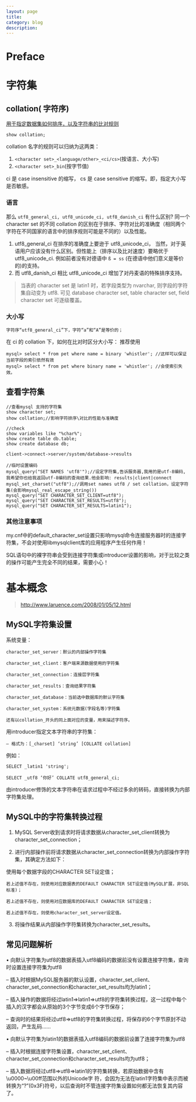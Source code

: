 ```yaml
---
layout: page
title:
category: blog
description:
---
```

# Preface

# 字符集

## collation( 字符序)
[用于指定数据集如何排序，以及字符串的比对规则](http://zhongwei-leg.iteye.com/blog/899227)

	show collation;

collation 名字的规则可以归纳为这两类：

1. `<character set>_<language/other>_<ci/cs>`(按语言、大小写)
2. `<character set>_bin`(按字节值)

ci 是 case insensitive 的缩写， cs 是 case sensitive 的缩写。即，指定大小写是否敏感。

### 语言
那么 `utf8_general_ci, utf8_unicode_ci, utf8_danish_ci` 有什么区别? 
同一个 character set 的不同 collation 的区别在于排序、字符对比的准确度（相同两个字符在不同国家的语言中的排序规则可能是不同的）以及性能。

1. utf8_general_ci 在排序的准确度上要逊于 utf8_unicode_ci， 当然，对于英语用户应该没有什么区别。但性能上（排序以及比对速度）要略优于 utf8_unicode_ci. 例如前者没有对德语中 `ß = ss` (在德语中他们意义是等价的)的支持。
2. 而 utf8_danish_ci 相比 utf8_unicode_ci 增加了对丹麦语的特殊排序支持。

> 当表的 character set 是 latin1 时，若字段类型为 nvarchar, 则字段的字符集自动变为 utf8.
可见 database character set, table character set, field character set 可逐级覆盖。

### 大小写

	字符序“utf8_general_ci”下，字符“a”和“A”是等价的；

在 ci 的 collation 下，如何在比对时区分大小写：
推荐使用

	mysql> select * from pet where name = binary 'whistler'; //这样可以保证当前字段的索引依然有效
	mysql> select * from pet where binary name = 'whistler'; //会使索引失效。

## 查看字符集

	//查看mysql 支持的字符集
	show character set;
	show collation;//影响字符排序\对比的性能与准确度

	//check
	show variables like "%char%";
	show create table db.table;
	show create database db;

	client->connect->server/system/database->results

	//临时设置编码
	mysql_query("SET NAMES 'utf8'");//设定字符集,告诉服务器,我用的是utf-8编码, 我希望你也给我返回utf-8编码的查询结果.他会影响: results|client|connect
	mysql_set_charset("utf8");//调用set names utf8 / set collation，设定字符集(会影响mysql_real_escape_string())
	mysql_query("SET CHARACTER_SET_CLIENT=utf8");
	mysql_query("SET CHARACTER_SET_RESULTS=utf8");
	mysql_query("SET CHARACTER_SET_RESULTS=latin1");

### 其他注意事项
my.cnf中的default_character_set设置只影响mysql命令连接服务器时的连接字符集，不会对使用libmysqlclient库的应用程序产生任何作用！

SQL语句中的裸字符串会受到连接字符集或introducer设置的影响，对于比较之类的操作可能产生完全不同的结果，需要小心！

# 基本概念
> http://www.laruence.com/2008/01/05/12.html


## MySQL字符集设置
系统变量：

	character_set_server：默认的内部操作字符集

	character_set_client：客户端来源数据使用的字符集

	character_set_connection：连接层字符集

	character_set_results：查询结果字符集

	character_set_database：当前选中数据库的默认字符集

	character_set_system：系统元数据(字段名等)字符集

	还有以collation_开头的同上面对应的变量，用来描述字符序。

用introducer指定文本字符串的字符集：

	– 格式为：[_charset] ‘string’ [COLLATE collation]

例如：

	SELECT _latin1 'string';

	SELECT _utf8 ‘你好’ COLLATE utf8_general_ci;

由introducer修饰的文本字符串在请求过程中不经过多余的转码，直接转换为内部字符集处理。

## MySQL中的字符集转换过程

1. MySQL Server收到请求时将请求数据从character_set_client转换为character_set_connection；

2. 进行内部操作前将请求数据从character_set_connection转换为内部操作字符集，其确定方法如下：

使用每个数据字段的CHARACTER SET设定值；

	若上述值不存在，则使用对应数据表的DEFAULT CHARACTER SET设定值(MySQL扩展，非SQL标准)；

	若上述值不存在，则使用对应数据库的DEFAULT CHARACTER SET设定值；

	若上述值不存在，则使用character_set_server设定值。

3. 将操作结果从内部操作字符集转换为character_set_results。

## 常见问题解析

• 向默认字符集为utf8的数据表插入utf8编码的数据前没有设置连接字符集，查询时设置连接字符集为utf8

– 插入时根据MySQL服务器的默认设置，character_set_client、character_set_connection和character_set_results均为latin1；

– 插入操作的数据将经过latin1=>latin1=>utf8的字符集转换过程，这一过程中每个插入的汉字都会从原始的3个字节变成6个字节保存；

– 查询时的结果将经过utf8=>utf8的字符集转换过程，将保存的6个字节原封不动返回，产生乱码……

• 向默认字符集为latin1的数据表插入utf8编码的数据前设置了连接字符集为utf8

– 插入时根据连接字符集设置，character_set_client、character_set_connection和character_set_results均为utf8；

– 插入数据将经过utf8=>utf8=>latin1的字符集转换，若原始数据中含有\u0000~\u00ff范围以外的Unicode字 符，会因为无法在latin1字符集中表示而被转换为“?”(0x3F)符号，以后查询时不管连接字符集设置如何都无法恢复其内容了。


